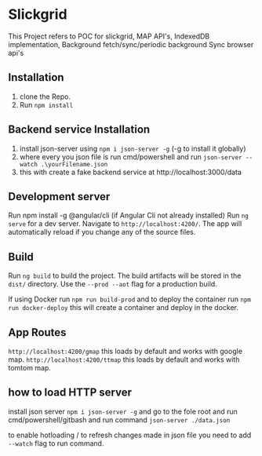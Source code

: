 # Slickgrid

This Project refers to POC for slickgrid, MAP API's, IndexedDB implementation, Background fetch/sync/periodic background Sync browser api's 

## Installation

1. clone the Repo.
2. Run `npm install`

## Backend service Installation

1. install json-server using `npm i json-server -g` (-g to install it globally)
2. where every you json file is run cmd/powershell and run `json-server --watch .\yourFilename.json`
3. this with create a fake backend service at  http://localhost:3000/data

## Development server
Run npm install -g @angular/cli (if Angular Cli not already installed)
Run `ng serve` for a dev server. Navigate to `http://localhost:4200/`. The app will automatically reload if you change any of the source files.

## Build

Run `ng build` to build the project. The build artifacts will be stored in the `dist/` directory. Use the `--prod --aot` flag for a production build.

If using Docker run `npm run build-prod` and to deploy the container run `npm run docker-deploy`
this will create a container and deploy in the docker. 



## App Routes 

`http://localhost:4200/gmap` this loads by default and works with google map.
`http://localhost:4200/ttmap` this loads by default and works with tomtom map.


## how to load HTTP server
install json server `npm i json-server -g` and go to the fole root and run cmd/powershell/gitbash and run command   `json-server ./data.json`

to enable hotloading / to refresh changes made in json file you need to add `--watch` flag to run command.